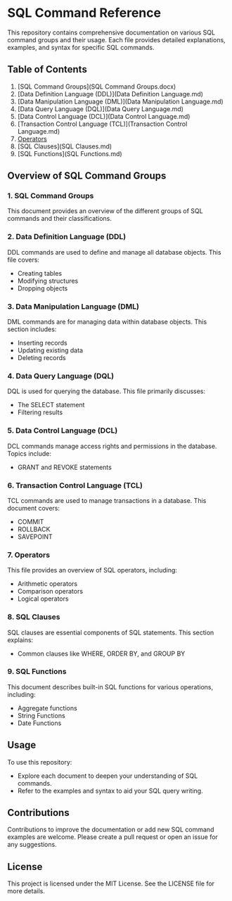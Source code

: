 # SQL Command Reference

This repository contains comprehensive documentation on various SQL command groups and their usage. Each file provides detailed explanations, examples, and syntax for specific SQL commands.

## Table of Contents

1. [SQL Command Groups](SQL Command Groups.docx)
2. [Data Definition Language (DDL)](Data Definition Language.md)
3. [Data Manipulation Language (DML)](Data Manipulation Language.md)
4. [Data Query Language (DQL)](Data Query Language.md)
5. [Data Control Language (DCL)](Data Control Language.md)
6. [Transaction Control Language (TCL)](Transaction Control Language.md)
7. [Operators](Operators.md)
8. [SQL Clauses](SQL Clauses.md)
9. [SQL Functions](SQL Functions.md)

## Overview of SQL Command Groups

### 1. SQL Command Groups
This document provides an overview of the different groups of SQL commands and their classifications.

### 2. Data Definition Language (DDL)
DDL commands are used to define and manage all database objects. This file covers:
- Creating tables
- Modifying structures
- Dropping objects

### 3. Data Manipulation Language (DML)
DML commands are for managing data within database objects. This section includes:
- Inserting records
- Updating existing data
- Deleting records

### 4. Data Query Language (DQL)
DQL is used for querying the database. This file primarily discusses:
- The SELECT statement
- Filtering results

### 5. Data Control Language (DCL)
DCL commands manage access rights and permissions in the database. Topics include:
- GRANT and REVOKE statements

### 6. Transaction Control Language (TCL)
TCL commands are used to manage transactions in a database. This document covers:
- COMMIT
- ROLLBACK
- SAVEPOINT

### 7. Operators
This file provides an overview of SQL operators, including:
- Arithmetic operators
- Comparison operators
- Logical operators

### 8. SQL Clauses
SQL clauses are essential components of SQL statements. This section explains:
- Common clauses like WHERE, ORDER BY, and GROUP BY

### 9. SQL Functions
This document describes built-in SQL functions for various operations, including:
- Aggregate functions
- String Functions
- Date Functions

## Usage

To use this repository:
- Explore each document to deepen your understanding of SQL commands.
- Refer to the examples and syntax to aid your SQL query writing.

## Contributions

Contributions to improve the documentation or add new SQL command examples are welcome. Please create a pull request or open an issue for any suggestions.

## License

This project is licensed under the MIT License. See the LICENSE file for more details.
